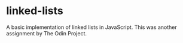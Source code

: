 # linked-lists

A basic implementation of linked lists in JavaScript. This was another assignment by The Odin Project.
